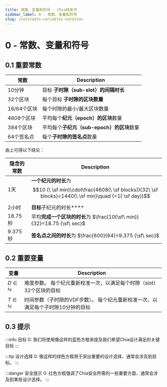 ```yaml
---
title: 常数、变量和符号 - Chia绿皮书
sidebar_label: 0 - 常数、变量和符号
slug: /constants-variables-notation
---
```


# 0 - 常数、变量和符号

## 0.1 重要常数

| 常数       | Description                 |
| -------- | --------------------------- |
| 10分钟     | 目标 **子时隙（sub-slot）的间隔时长**   |
| 32个区块    | 每个目标 **子时隙的区块数量**           |
| 16/64个区块 | 每个时隙的最小/最大区块数量              |
| 4608个区块  | 平均每个**纪元（epoch）的区块**数量      |
| 384个区块   | 平均每个**子纪元（sub-epoch）的区块**数量 |
| 64个签名点   | 每个**子时隙的签名点**数量             |

由上可得以下结论：

| 隐含的常数  | Description                                                                                                                   |
| ------ | ----------------------------------------------------------------------------------------------------------------------------- |
| 1天     | **一个纪元的时长**为 $$10 {\ \sf min}\cdot\frac{4608{\ \sf blocks}}{32\ \sf blocks}=1440{\ \sf min}\quad (=1{ \sf day})$$ |
| 2小时    | **目标**子纪元的时长****                                                                                                          |
| 18.75秒 | 平均**完成一个区块的时长**为 $\frac{10{\sf\ min}}{32}=18.75 {\sf\ sec}$                                                              |
| 9.375秒 | **签名点之间的时长**为 $\frac{600}{64}=9.375 {\sf\ sec}$                                                                            |

## 0.2 重要变量

| 变量                   | Description                                 |
| -------------------- | ------------------------------------------- |
| $D\in{\mathbb N}$  | 难度参数。 每个纪元重新校准一次，以满足每个时隙（slot）32个区块的目标      |
| $T\in {\mathbb N}$ | 时间参数（子时隙的VDF步数）。 每个纪元重新校准一次，以满足每个子时隙10分钟的目标 |

## 0.3 提示

:::info 目标 0:
我们将使用像这样的蓝色方框来提及我们希望Chia设计满足的关键目标
:::

:::tip 设计选择 0:
像这样的绿色方框用于突出重要的设计选择，通常会涉及到目标。
:::

:::danger 安全提示 0:
红色方框强调了Chia安全所需的一些重要方面，通常会涉及到某些设计选择。
:::
